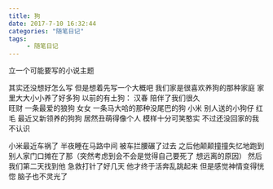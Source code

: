 ```yaml
---
title: 狗
date: 2017-7-10 16:32:44
categories: "随笔日记"
tags:
     - 随笔日记
---
```

立一个可能要写的小说主题
<!-- more -->
其实还没想好怎么写  但是想着先写一个大概吧   我们家是很喜欢养狗的那种家庭   家里大大小小养了好多狗    以前的有土狗：
汉春  陪伴了我们很久  
旺财   一条最爱的狼狗
女女 一条马大哈的那种没尾巴的狗
小米   别人送的小狗仔
红毛 最近又新领养的狗狗  居然丑萌得像个人  模样十分可笑憨实  不过还没回家的我 不认识

小米最近车祸了  半夜睡在马路中间  被车拦腰碾了过去  之后他颠颠撞撞失忆地跑到别人家门口摊在了那（突然考虑到会不会是觉得自己要死了  想远离的原因）    然后我们第二天找到他  急救打针了好几天  他才终于活奔乱跳起来  但是感觉神情变得恍惚  脑子也不灵光了
